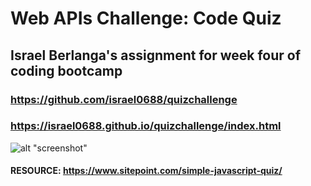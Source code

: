 # Web APIs Challenge: Code Quiz

## Israel Berlanga's assignment for week four of coding bootcamp

### https://github.com/israel0688/quizchallenge

### https://israel0688.github.io/quizchallenge/index.html

![alt "screenshot"](https://github.com/israel0688/quizchallenge/blob/master/quizPic.png)

#### RESOURCE: https://www.sitepoint.com/simple-javascript-quiz/